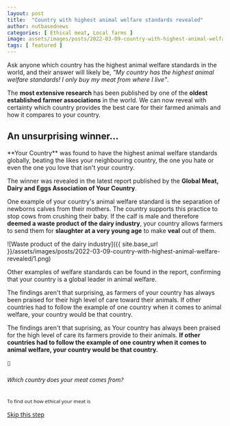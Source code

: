 ```yaml
---
layout: post
title:  "Country with highest animal welfare standards revealed"
author: nutbasednews
categories: [ Ethical meat, Local farms ]
image: assets/images/posts/2022-03-09-country-with-highest-animal-welfare-revealed/0.png
tags: [ featured ]
---
```


Ask anyone which country has the highest animal welfare standards in the world, and their answer will likely be, *"My country has the highest animal welfare standards! I only buy my meat from where I live"*.

The **most extensive research** has been published by one of the **oldest established farmer associations** in the world. We can now reveal with certainty which country provides the best care for their farmed animals and how it compares to <span class="country country-emphasise no-change">your country</span>.

## An unsurprising winner...

<div class="relative" markdown="1">
**<span class="country country-emphasise" style="text-transform: capitalize;">Your country</span>** was found to have the highest animal welfare standards globally, beating the likes <span class="country-random country-emphasise">your neighbouring country</span>, <span class="country-random country-emphasise">the one you hate</span> or even <span class="country-random country-emphasise">the one you love that isn't your country</span>.

The winner was revealed in the latest report published by the **Global Meat, Dairy and Eggs Association of <span class="country country-emphasise">Your Country</span>**.

One example of <span class="country">your country</span>'s animal welfare standard is the separation of newborns calves from their mothers. The country supports this practice to stop cows from crushing their baby. If the calf is male and therefore **deemed a waste product of the dairy industry**, <span class="country country-emphasise">your country</span> allows farmers to send them for **slaughter at a very young age** to make **veal** out of them.

![Waste product of the dairy industry]({{ site.base_url }}/assets/images/posts/2022-03-09-country-with-highest-animal-welfare-revealed/1.png)

Other examples of welfare standards can be found in the report, confirming that <span class="country country-emphasise">your country</span> is a global leader in animal welfare.

The findings aren't that surprising, as farmers of <span class="country country-emphasise">your country</span> has always been praised for their high level of care toward their animals. If other countries had to follow the example of one country when it comes to animal welfare, <span class="country country-emphasise">your country</span> would be that country.

The findings aren't that suprising, as <span class="country country-emphasise">Your country</span> has always been praised for the high level of care its farmers provide to their animals. **If other countries had to follow the example of one country when it comes to animal welfare, <span class="country country-emphasise">your country</span> would be that country.**

<div class="modal-container hidden">
   <div class="modal-backdrop absolute z-0 top-0 bottom-0 left-0 right-0"></div>
   <div class="country-modal shadow-2xl rounded-lg relative z-10" style="font-family: 'Segoe UI', 'Helvetica Neue', 'Arial'">
      <div class="row align-items-start spanborder mb-0">
         <div class="col-2">
            <div class="pl-4 pt-8">
               🥩
            </div>
         </div>
         <div class="col-10">
            <h6 class="mb-2 mr-4">Which country does your meat comes from?</h6>
            <small class="text-xs leading-snug block mb-4 mr-4 text-zinc-400">To find out how ethical your meat is</small>
         </div>
      </div>
      <div class="overflow-y-auto overflow-x-hidden h-96 ">
         <ul class="list-unstyled pt-2"></ul>
      </div>
      <div class="p-2">
         <a class="btn btn-success w-full country-guess-btn" href="">Skip this step</a>
      </div>
   </div>
</div>

<div class="toast sticky bottom-0 left-0 right-0 flex justify-center align-center py-3 transition-all" style="z-index: 9999; opacity: 0;">
   <div class="bg-white drop-shadow-xl rounded-md px-3 pt-2 pb-3 leading-tight w-100">
      <small class="text-sm">
         <strong class="text-slate-600">We are having technical difficulties:</strong>
         <br>
         <span class="text-slate-500"><span class="country country-emphasise capitalize no-change">Your country</span> definitely has the best standards 👍</span>
      </small>
   </div>
</div>
</div>

<script src="{{ site.base_url }}/assets/js/countries.js"></script>
<script>
   let param = new URLSearchParams(window.location.search).get('country');


   let initCountryModal = () => {
      let modal = document.querySelector('.country-modal');
      countries.forEach((country) => {
         var s = `<li><a class="row align-items-center pl-4 text-base" style="font-family: 'Segoe UI', 'Helvetica Neue', 'Arial'" href="${window.location.pathname}?country=${country.iso2}"><img class="col-2 m-0" src="${country.flag}"><span>${country.name}</span></a></li>`;
         var temp = document.createElement('div');
         temp.innerHTML = s;
         var listItem = temp.firstChild;
         modal.querySelector('ul').append(listItem);
      });
   }

   let modalContainer = document.querySelector('.modal-container');

   let openModal = () => {
      document.querySelector('body').classList.add('overflow-y-hidden')
      modalContainer.classList.add('flex');
      modalContainer.classList.remove('hidden');
   }

   let closeModal = () => {
      document.querySelector('body').classList.remove('overflow-y-hidden')
      modalContainer.classList.remove('flex')
      modalContainer.classList.add('hidden');
   }

   document.querySelectorAll('.country').forEach((el) => {
      el.addEventListener('click', (el) => {
         openModal();
      })
   });

   document.querySelector('.modal-backdrop').addEventListener('click', closeModal);
   initCountryModal();

   let setMainCountry = (country, with_exception) => {
      if (!country) return;

      document.querySelectorAll(`.country${with_exception ? ':not(.no-change)' : ''}`).forEach((el) => {
         let name = country.short || country.name;
         let emphasise = country.emphasise && el.classList.contains('country-emphasise');
         el.textContent = (emphasise ? 'the ' : '') + name;
      });
   }

   let setRandomCountries = (country) => {
      document.querySelectorAll('.country-random').forEach((el) => {
         let rand = getRandomCountry(country);
         let name = rand.short || rand.name;
         let emphasise = rand.emphasise && el.classList.contains('country-emphasise');
         el.textContent = (emphasise ? 'the ' : '') + name;
      });
   }

   let randomBetween = (min, max) => parseInt(Math.random() * (max - min) + min);

   let getRandomCountry = (current) => {
      let min = 0;
      let max = countries.length - 1;
      let index = randomBetween(min, max);

      let selectedCountry = countries[index]

      return (!current || selectedCountry.iso2 !== current.iso2) ? selectedCountry : getRandomCountry(current);
   };

   let glitch = (currentCountry, iterations) => {
      if (iterations === 5) {
         let toast = document.querySelector('.toast');
         toast.classList.add('flex');
         toast.classList.remove('hidden');
         toast.style.opacity = 1;
      }

      setTimeout(() => {
         let newCurrentCountry = getRandomCountry(currentCountry);
         setMainCountry(newCurrentCountry, true);
         let opacity = randomBetween(10, 100) / 100.0;
         document.querySelectorAll('.country:not(.no-change)').forEach((el) => {
            el.classList.add('wrong-country');
            el.style.transform = `rotate(${randomBetween(-6, 6)}deg) translate3d(${randomBetween(-6, 6)}px,${randomBetween(-6, 6)}px,0)`;
         });
         setTimeout(() => {
            setMainCountry(currentCountry);
            document.querySelectorAll('.country:not(.no-change)').forEach((el) => {
               el.classList.remove('wrong-country');
               el.style.transform = `rotate(${randomBetween(-6, 6)}deg) translate3d(${randomBetween(-6, 6)}px,${randomBetween(-6, 6)}px,0)`;
            });
            glitch(currentCountry, iterations + 1);
         }, randomBetween(50, 1000))
      }, randomBetween(250, 4000))
   }

   let initCountry = (iso2) => {
      let countryCode = iso2.toUpperCase();
      let country = countries.find((country) => country.iso2 === countryCode.toUpperCase());

      if (!country) {
         setMainCountry(country);
      }
      setRandomCountries(country);
      glitch(country, 0);
   }

   document.querySelector('.country-guess-btn').addEventListener('click', (e) => {
      e.preventDefault();
      let language = navigator.language;

      if (language) {
         let iso2 = language.split('-')[1];

         if (iso2) {
            window.location = `${window.location.origin}${window.location.pathname}?country=${iso2}`;
         } else {
            closeModal();
            initCountry('unknown');
         }
      }
   });


   if (param) {
      initCountry(param);
   } else {
      openModal();
   }
</script>

<style type="text/tailwindcss">
   .country:not(.no-change) {
      @apply cursor-pointer;
      @apply transition-all;
      @apply animate-pulse;
      @apply bg-slate-200;
      @apply inline-block;
      @apply rounded-sm;
      @apply px-1;
   }
   .wrong-country {
      @apply translate-x-0.5;
      @apply -rotate-6;
   }
</style>
